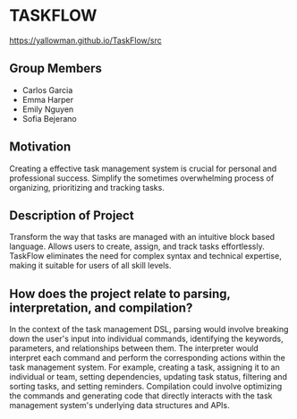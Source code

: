 # TASKFLOW
https://yallowman.github.io/TaskFlow/src
## Group Members
- Carlos Garcia
- Emma Harper
- Emily Nguyen
- Sofia Bejerano
  
## Motivation
Creating a effective task management system is crucial for personal and professional success. Simplify the sometimes overwhelming process of organizing, prioritizing and tracking tasks.

## Description of Project
Transform the way that tasks are managed with an intuitive block based language. Allows users to create, assign, and track tasks effortlessly. TaskFlow eliminates the need for complex syntax and technical expertise, making it suitable for users of all skill levels.

## How does the project relate to parsing, interpretation, and compilation?
In the context of the task management DSL, parsing would involve breaking down the user's input into individual commands, identifying the keywords, parameters, and relationships between them. The interpreter would interpret each command and perform the corresponding actions within the task management system. For example, creating a task, assigning it to an individual or team, setting dependencies, updating task status, filtering and sorting tasks, and setting reminders. Compilation could involve optimizing the commands and generating code that directly interacts with the task management system's underlying data structures and APIs.

